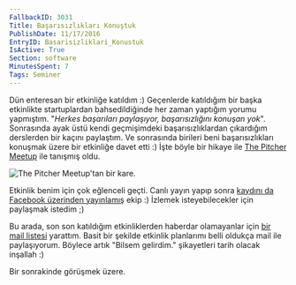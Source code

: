 ```yaml
---
FallbackID: 3031
Title: Başarısızlıkları Konuştuk
PublishDate: 11/17/2016
EntryID: Basarisizliklari_Konustuk
IsActive: True
Section: software
MinutesSpent: 7
Tags: Seminer
---
```

Dün enteresan bir etkinliğe katıldım :) Geçenlerde katıldığım bir başka etkinlikte startuplardan bahsedildiğinde her zaman yaptığım yorumu yapmıştım. "*Herkes başarıları paylaşıyor, başarısızlığını konuşan yok*". Sonrasında ayak üstü kendi geçmişimdeki başarısızlıklardan çıkardığım derslerden bir kaçını paylaştım. Ve sonrasında birileri beni başarısızlıkları konuşmak üzere bir etkinliğe davet etti :) İşte böyle bir hikaye ile [The Pitcher Meetup](https://www.meetup.com/thepitcherorg/) ile tanışmış oldu. ![The Pitcher Meetup'tan bir kare.](http://blob.daron.yondem.com/assets/3031/pitcher.jpg)Etkinlik benim için çok eğlenceli geçti. Canlı yayın yapıp sonra [kaydını da Facebook üzerinden yayınlamış](https://www.facebook.com/thepitcherorg/videos/641233416064281/) ekip :) İzlemek isteyebilecekler için paylaşmak istedim ;) Bu arada, son son katıldığım etkinliklerden haberdar olamayanlar için [bir mail listesi](http://yondem.us3.list-manage.com/subscribe?u=221fa688556db43335ce36eef&id=d9a830e78e) yarattım. Basit bir şekilde etkinlik planlarımı belli oldukça mail ile paylaşıyorum. Böylece artık "Bilsem gelirdim." şikayetleri tarih olacak inşallah :)Bir sonrakinde görüşmek üzere.
